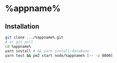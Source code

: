 # %appname%



## Installation

```bash
git clone .../%appname%.git
# or git pull
cd %appname%
yarn install # && yarn install:database
yarn test && pm2 start node/%appname% [-- -p 8000]
```
